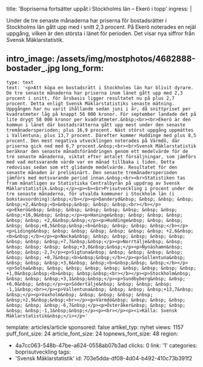 title: 'Bopriserna fortsätter uppåt i Stockholms län – Ekerö i topp'
ingress: |
  <p>Under de tre senaste månaderna har priserna för bostadsrätter i Stockholms län gått upp med i snitt 2,3 procent. På Ekerö noterades en rejäl uppgång, vilken är den största i länet för perioden. Det visar nya siffror från Svensk Mäklarstatistik.
  </p>
  
intro_image: /assets/img/mostphotos/4682888-bostader_.jpg
long_form:
  -
    type: text
    text: '<p>Att köpa en bostadsrätt i Stockholms län har blivit dyrare. De tre senaste månaderna har priserna inom länet gått upp med 2,3 procent i snitt, för årsbasis ligger resultatet nu på plus 2,7 procent. Detta enligt Svensk Mäklarstatistiks senaste mätning. Uppgången har nu varit ihållande sedan juni i år, då snittpriset per kvadratmeter låg på knappt 56 000 kronor. För september landade det på lite drygt 58 000 kronor per kvadratmeter.&nbsp;<br><br>Ekerö är den kommun i länet där bostadsrätterna gått upp mest under den senaste tremånadersperioden; plus 16,9 procent. Näst störst uppgång uppmättes i Vallentuna; plus 13,7 procent. Därefter kommer Huddinge med plus 8,5 procent. Den mest negativa utvecklingen noterades på Värmdö, där priserna gick ned med 6,7 procent.&nbsp;<br><br>Svensk Mäklarstatistik beräknar den senaste månadsförändringen genom ett medelvärde för de tre senaste månaderna, viktat efter antalet försäljningar, som jämförs med vad motsvarande värde var en månad tillbaka i tiden. Detta redovisas sedan som ett glidande medelvärde. Resultatet för den senaste månaden är preliminärt. Den senaste tremånadersperioden jämförs med motsvarande period innan.&nbsp;<br><br>Statistiken tas fram månatligen av Statistiska Centralbyrån på uppdrag av Svensk Mäklarstatistik.&nbsp;</p><p><b><br>Prisutveckling i procent under de tre senaste månaderna, för utvalda kommuner i Stockholm län (i bokstavsordning):&nbsp;</b></p><p>Danderyd&nbsp; &nbsp; &nbsp; &nbsp; &nbsp;+2,4&nbsp;<b>&nbsp;&nbsp; &nbsp; &nbsp;<br></b></p><p>Ekerö&nbsp; &nbsp; &nbsp; &nbsp; &nbsp; &nbsp; &nbsp; &nbsp; &nbsp;+16,9&nbsp; &nbsp;</p><p>Haninge&nbsp; &nbsp; &nbsp; &nbsp; &nbsp; &nbsp; +2,6&nbsp;&nbsp;</p><p>Huddinge&nbsp; &nbsp; &nbsp; &nbsp; &nbsp;+8,5&nbsp;&nbsp;<b>&nbsp; &nbsp; &nbsp; &nbsp;</b></p><p>Lidingö&nbsp; &nbsp; &nbsp; &nbsp; &nbsp; &nbsp; &nbsp; +2,6&nbsp;<b>&nbsp;</b></p><p>Nacka&nbsp; &nbsp; &nbsp; &nbsp; &nbsp; &nbsp; &nbsp; &nbsp; &nbsp;+7,7&nbsp;&nbsp;</p><p>Norrtälje&nbsp; &nbsp; &nbsp; &nbsp; &nbsp; &nbsp;+3,0&nbsp;&nbsp;</p><p>Nynäshamn&nbsp; &nbsp; &nbsp;-2,7</p><p>Sigtuna&nbsp; &nbsp; &nbsp; &nbsp; &nbsp; &nbsp; &nbsp; +0,7&nbsp;<b>&nbsp;&nbsp;</b></p><p>Sollentuna&nbsp; &nbsp; &nbsp; &nbsp;+3,6&nbsp; &nbsp;<b>&nbsp;&nbsp; &nbsp;</b></p><p>Solna&nbsp; &nbsp; &nbsp; &nbsp; &nbsp; &nbsp; &nbsp; &nbsp; &nbsp; +1,0&nbsp;&nbsp;<b>&nbsp; &nbsp;&nbsp;<br></b></p><p>Stockholm&nbsp; &nbsp; &nbsp; &nbsp;+3,1&nbsp;&nbsp;</p><p>Sundbyberg&nbsp; &nbsp; +6,0&nbsp; &nbsp;</p><p>Södertälje&nbsp; &nbsp; &nbsp; &nbsp; -1,1&nbsp;<br></p><p>Vallentuna&nbsp; &nbsp; &nbsp; &nbsp;+13,7&nbsp; &nbsp;</p><p>Vaxholm&nbsp; &nbsp; &nbsp; &nbsp; &nbsp; &nbsp;+2,9&nbsp;&nbsp;<br></p><p>Värmdö&nbsp; &nbsp; &nbsp; &nbsp; &nbsp; &nbsp; &nbsp;-6,7&nbsp;</p><p>Österåker&nbsp; &nbsp; &nbsp; &nbsp; &nbsp;-1,1&nbsp;&nbsp;</p><p><br></p><p><i>Källa: Svensk Mäklarstatistik&nbsp;</i></p>'
template: articles/article
sponsored: false
artikel_typ: nyhet
views: 1157
puff_font_size: 24
article_font_size: 24
topnews_font_size: 48
region:
  - 4a7cc063-548b-47be-a624-0558ab07b3ad
clicks: 0
link: '1'
categories: boprisutveckling
tags:
  - 'Svensk Mäklarstatistik'
id: 703e5dda-df08-4d04-b492-410c73b391f2
